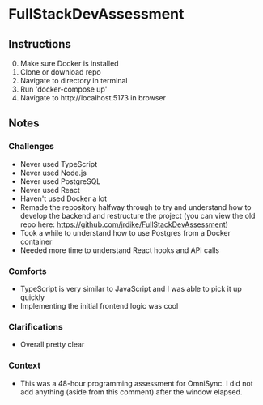# FullStackDevAssessment

## Instructions
0. Make sure Docker is installed
1. Clone or download repo
2. Navigate to directory in terminal
3. Run 'docker-compose up'
4. Navigate to http://localhost:5173 in browser

## Notes
### Challenges
- Never used TypeScript
- Never used Node.js
- Never used PostgreSQL
- Never used React
- Haven't used Docker a lot
- Remade the repository halfway through to try and understand how to develop the backend and restructure the project (you can view the old repo here: https://github.com/jrdike/FullStackDevAssessment)
- Took a while to understand how to use Postgres from a Docker container
- Needed more time to understand React hooks and API calls

### Comforts
- TypeScript is very similar to JavaScript and I was able to pick it up quickly
- Implementing the initial frontend logic was cool

### Clarifications
- Overall pretty clear

### Context
- This was a 48-hour programming assessment for OmniSync. I did not add anything (aside from this comment) after the window elapsed.

